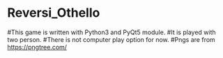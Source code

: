 # Reversi_Othello
#This game is written with Python3 and PyQt5 module.
#It is played with two person.
#There is not computer play option for now. 
#Pngs are from https://pngtree.com/
